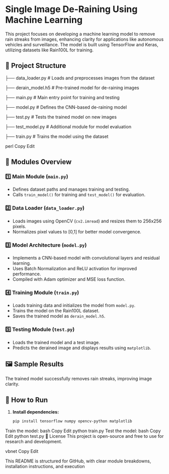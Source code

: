 # Single Image De-Raining Using Machine Learning  

This project focuses on developing a machine learning model to remove rain streaks from images, enhancing clarity for applications like autonomous vehicles and surveillance. The model is built using TensorFlow and Keras, utilizing datasets like Rain100L for training.  

## 📂 Project Structure  

├── data_loader.py # Loads and preprocesses images from the dataset

├── derain_model.h5 # Pre-trained model for de-raining images

├── main.py # Main entry point for training and testing

├── model.py # Defines the CNN-based de-raining model

├── test.py # Tests the trained model on new images

├── test_model.py # Additional module for model evaluation

├── train.py # Trains the model using the dataset

perl
Copy
Edit

## 📌 Modules Overview  

### 1️⃣ Main Module (`main.py`)  
- Defines dataset paths and manages training and testing.  
- Calls `train_model()` for training and `test_model()` for evaluation.  

### 2️⃣ Data Loader (`data_loader.py`)  
- Loads images using OpenCV (`cv2.imread`) and resizes them to 256x256 pixels.  
- Normalizes pixel values to [0,1] for better model convergence.  

### 3️⃣ Model Architecture (`model.py`)  
- Implements a CNN-based model with convolutional layers and residual learning.  
- Uses Batch Normalization and ReLU activation for improved performance.  
- Compiled with Adam optimizer and MSE loss function.  

### 4️⃣ Training Module (`train.py`)  
- Loads training data and initializes the model from `model.py`.  
- Trains the model on the Rain100L dataset.  
- Saves the trained model as `derain_model.h5`.  

### 5️⃣ Testing Module (`test.py`)  
- Loads the trained model and a test image.  
- Predicts the derained image and displays results using `matplotlib`.  

## 🖼 Sample Results  
The trained model successfully removes rain streaks, improving image clarity.  

## 🚀 How to Run  

1. **Install dependencies:**  
   ```bash
   pip install tensorflow numpy opencv-python matplotlib
Train the model:
bash
Copy
Edit
python train.py
Test the model:
bash
Copy
Edit
python test.py
📜 License
This project is open-source and free to use for research and development.

vbnet
Copy
Edit

This README is structured for GitHub, with clear module breakdowns, installation instructions, and execution 
